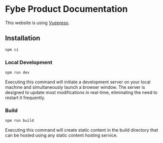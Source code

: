 # Fybe Product Documentation

This website is using [Vuepress](https://vuepress.vuejs.org/).

## Installation

```sh
npm ci
```

### Local Development

```sh
npm run dev
```

Executing this command will initiate a development server on your local machine and simultaneously launch a browser window. The server is designed to update most modifications in real-time, eliminating the need to restart it frequently.

### Build

```sh
npm run build
```

Executing this command will create static content in the build directory that can be hosted using any static content hosting service.
